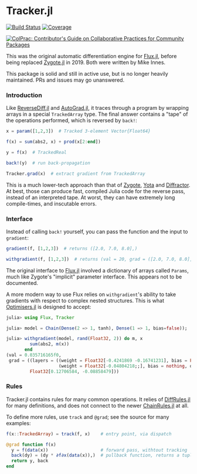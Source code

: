 # Tracker.jl

[![Build Status](https://github.com/FluxML/Tracker.jl/actions/workflows/CI.yml/badge.svg?branch=master)](https://github.com/FluxML/Tracker.jl/actions/workflows/CI.yml?query=branch%3Amaster)
[![Coverage](https://codecov.io/gh/FluxML/Tracker.jl/branch/master/graph/badge.svg)](https://codecov.io/gh/FluxML/Tracker.jl)
<!---[![Coverage](https://coveralls.io/repos/github/FluxML/Tracker.jl/badge.svg?branch=master)](https://coveralls.io/github/FluxML/Tracker.jl?branch=master) --->
[![ColPrac: Contributor's Guide on Collaborative Practices for Community Packages](https://img.shields.io/badge/ColPrac-Contributor's%20Guide-blueviolet)](https://github.com/SciML/ColPrac)


This was the original automatic differentiation engine for [Flux.jl](https://github.com/FluxML/Flux.jl), before being replaced [Zygote.jl](https://github.com/FluxML/Zygote.jl) in 2019. Both were written by Mike Innes.

This package is solid and still in active use, but is no longer heavily maintained. PRs and issues may go unanswered.

### Introduction

Like [ReverseDiff.jl](https://github.com/JuliaDiff/ReverseDiff.jl) and [AutoGrad.jl](https://github.com/denizyuret/AutoGrad.jl), it traces through a program by wrapping arrays in a special `TrackedArray` type. The final answer contains a "tape" of the operations performed, which is reversed by `back!`:

```julia
x = param([1,2,3])  # Tracked 3-element Vector{Float64}

f(x) = sum(abs2, x) + prod(x[2:end])

y = f(x)  # TrackedReal

back!(y)  # run back-propagation

Tracker.grad(x)  # extract gradient from TrackedArray
```

This is a much lower-tech approach than that of [Zygote](https://github.com/FluxML/Zygote.jl), [Yota](https://github.com/dfdx/Yota.jl) and [Diffractor](https://github.com/JuliaDiff/Diffractor.jl). At best, those can produce fast, compiled Julia code for the reverse pass, instead of an interpreted tape. At worst, they can have extremely long compile-times, and inscutable errors.

### Interface

Instead of calling `back!` yourself, you can pass the function and the input to `gradient`:

```julia
gradient(f, [1,2,3])  # returns ([2.0, 7.0, 8.0],)

withgradient(f, [1,2,3])  # returns (val = 20, grad = ([2.0, 7.0, 8.0],))
```

The original interface to [Flux.jl](https://github.com/FluxML/Flux.jl) involved a dictionary of arrays called `Params`, much like Zygote's "implicit" parameter interface. This appears not to be documented.

A more modern way to use Flux relies on `withgradient`'s ability to take gradients with respect to complex nested structures. This is what [Optimisers.jl](https://github.com/FluxML/Optimisers.jl) is designed to accept:

```julia
julia> using Flux, Tracker

julia> model = Chain(Dense(2 => 1, tanh), Dense(1 => 1, bias=false));

julia> withgradient(model, rand(Float32, 2)) do m, x
         sum(abs2, m(x))
       end
(val = 0.035716165f0, 
 grad = ((layers = ((weight = Float32[-0.4241869 -0.16741231], bias = Float32[-0.5529184], σ = nothing), 
                    (weight = Float32[-0.04804218;;], bias = nothing, σ = nothing)),), 
         Float32[0.12706584, -0.08858479]))
```

### Rules

Tracker.jl contains rules for many common operations. It relies of [DiffRules.jl](https://github.com/JuliaDiff/DiffRules.jl) for many definitions, and does not connect to the newer [ChainRules.jl](https://github.com/JuliaDiff/ChainRules.jl) at all.

To define more rules, use `track` and `@grad`; see the source for many examples:

```julia
f(x::TrackedArray) = track(f, x)    # entry point, via dispatch

@grad function f(x)
  y = f(data(x))                    # forward pass, withtout tracking
  back(dy) = (dy * ∂f∂x(data(x)),)  # pullback function, returns a tuple
  return y, back
end
```

